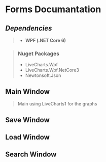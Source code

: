 # **Forms Documantation**

## ***Dependencies***
> * **WPF (.NET Core 6)**

> ### **Nuget Packages**
> * LiveCharts.Wpf
> * LiveCharts.Wpf.NetCore3
> * Newtonsoft.Json


## Main Window
> Main using LiveCharts1 for the graphs


## Save Window

## Load Window

## Search Window
